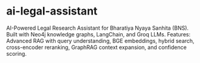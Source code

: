 # ai-legal-assistant
AI-Powered Legal Research Assistant for Bharatiya Nyaya Sanhita (BNS). Built with Neo4j knowledge graphs, LangChain, and Groq LLMs. Features: Advanced RAG with query understanding, BGE embeddings, hybrid search, cross-encoder reranking, GraphRAG context expansion, and confidence scoring.
